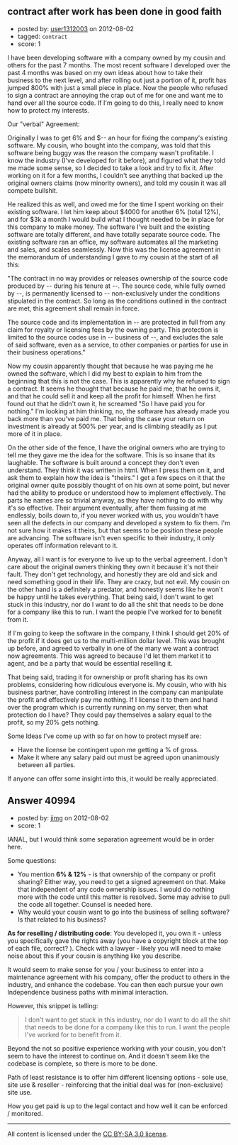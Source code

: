 ## contract after work has been done in good faith

- posted by: [user1312003](https://stackexchange.com/users/-1/19043-user1312003) on 2012-08-02
- tagged: `contract`
- score: 1

I have been developing software with a company owned by my cousin and others for the past 7 months. The most recent software I developed over the past 4 months was based on my own ideas about how to take their business to the next level, and after rolling out just a portion of it, profit has jumped 800% with just a small piece in place. Now the people who refused to sign a contract are annoying the crap out of me for one and want me to hand over all the source code. If I'm going to do this, I really need to know how to protect my interests. 

Our "verbal" Agreement:

Originally I was to get 6% and $-- an hour for fixing the company's existing software. My cousin, who bought into the company, was told that this software being buggy was the reason the company wasn't profitable. I know the industry (I've developed for it before), and figured what they told me made some sense, so I decided to take a look and try to fix it. After working on it for a few months, I couldn't see anything that backed up the original owners claims (now minority owners), and told my cousin it was all compete bullshit. 

He realized this as well, and owed me for the time I spent working on their existing software. I let him keep about $4000 for another 6% (total 12%), and for $3k a month I would build what I thought needed to be in place for this company to make money. The software I've built and the existing software are totally different, and have totally separate source code. The existing software ran an office, my software automates all the marketing and sales, and scales seamlessly. Now this was the license agreement in the memorandum of understanding I gave to my cousin at the start of all this:

"The contract in no way provides or releases ownership of the source code produced by -- during his tenure at --. The source code, while fully owned by --, is permanently licensed to -- non-exclusively under the conditions stipulated in the contract. So long as the conditions outlined in the contract are met, this agreement shall remain in force. 

The source code and its implementation in --  are protected in full from any claim for royalty or licensing fees by the owning party. This protection is limited to the source codes use in --  business of --, and excludes the sale of said software, even as a service, to other companies or parties for use in their business operations."

Now my cousin apparently thought that because he was paying me he owned the software, which I did my best to explain to him from the beginning that this is not the case. This is apparently why he refused to sign a contract. It seems he thought that because he paid me, that he owns it, and that he could sell it and keep all the profit for himself. When he first found out that he didn't own it, he screamed "So I have paid you for nothing." I'm looking at him thinking, no, the software has already made you back more than you've paid me. That being the case your return on investment is already at 500% per year, and is climbing steadily as I put more of it in place.

On the other side of the fence, I have the original owners who are trying to tell me they gave me the idea for the software. This is so insane that its laughable. The software is built around a concept they don't even understand. They think it was written in html. When I press them on it, and ask them to explain how the idea is "theirs." I get a few specs on it that the original owner quite possibly thought of on his own at some point, but never had the ability to produce or understood how to implement effectively. The parts he names are so trivial anyway, as they have nothing to do with why it's so effective. Their argument eventually, after them fussing at me endlessly, boils down to, if you never worked with us, you wouldn't have seen all the defects in our company and developed a system to fix them. I'm not sure how it makes it theirs, but that seems to be position these people are advancing. The software isn't even specific to their industry, it only operates off information relevant to it.  

Anyway, all I want is for everyone to live up to the verbal agreement. I don't care about the original owners thinking they own it because it's not their fault. They don't get technology, and honestly they are old and sick and need something good in their life. They are crazy, but not evil. My cousin on the other hand is a definitely a predator, and honestly seems like he won't be happy until he takes everything. 
That being said, I don't want to get stuck in this industry, nor do I want to do all the shit that needs to be done for a company like this to run. I want the people I've worked for to benefit from it.

If I'm going to keep the software in the company, I think I should get 20% of the profit if it does get us to the multi-million dollar level. This was brought up before, and agreed to verbally in one of the many  we want a contract now agreements. This was agreed to because I'd let them market it to agent, and be a party that would be essential reselling it. 

That being said, trading it for ownership or profit sharing has its own problems, considering how ridiculous everyone is. My cousin, who with his business partner, have controlling interest in the company can manipulate the profit and effectively pay me nothing. If I license it to them and hand over the program which is currently running on my server, then what protection do I have? They could pay themselves a salary equal to the profit, so my 20% gets nothing.

Some Ideas I've come up with so far on how to protect myself are:

- Have the license be contingent upon me getting a % of gross. 
- Make it where any salary paid out must be agreed upon unanimously between all parties. 

If anyone can offer some insight into this, it would be really appreciated. 


## Answer 40994

- posted by: [jimg](https://stackexchange.com/users/-1/2380-jimg) on 2012-08-02
- score: 1

IANAL, but I would think some separation agreement would be in order here.

Some questions:

* You mention **6% & 12%** - is that ownership of the company or profit sharing? Either way, you need to get a signed agreement on that. Make that independent of any code ownership issues. I would do nothing more with the code until this matter is resolved.  Some may advise to pull the code all together. Counsel is needed here. 
* Why would your cousin want to go into the business of selling software?  Is that related to his business? 

**As for reselling / distributing code**: You developed it, you own it - unless you specifically gave the rights away (you have a copyright block at the top of each file, correct? ). Check with a lawyer - likely you will need to make noise about this if your cousin is anything like you describe. 

It would seem to make sense for you / your business to enter into a maintenance agreement with his company, offer the product to others in the industry, and enhance the codebase.  You can then each pursue your own Independence business paths with minimal interaction. 

However, this snippet is telling:

>  I don't want to get stuck in this industry, nor do I want to do all the shit that needs to be done for a company like this to run. I want the people I've worked for to benefit from it. 

Beyond the not so positive experience working with your cousin, you don't seem to have the interest to continue on.  And it doesn't seem like the codebase is complete, so there is more to be done.  

Path of least resistance is to offer him different licensing options - sole use, site use & reseller - reinforcing that the initial deal was for (non-exclusive) site use.

How you get paid is up to the legal contact and how well it can be enforced / monitored.



---

All content is licensed under the [CC BY-SA 3.0 license](https://creativecommons.org/licenses/by-sa/3.0/).
